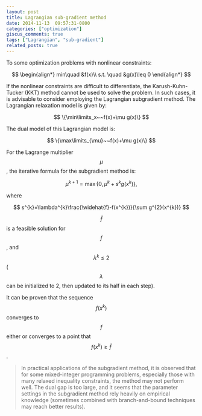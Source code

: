 ```yaml
---
layout: post
title: Lagrangian sub-gradient method
date: 2014-11-13  09:57:31-0800
categories: ["optimization"]
giscus_comments: true
tags: ["Lagrangian", "sub-gradient"]
related_posts: true
---
```


To some optimization problems with nonlinear constraints:

$$
\begin{align*}
min\quad &f(x)\\
s.t. \quad &g(x)\leq 0
\end{align*}
$$

If the nonlinear constraints are difficult to differentiate, the Karush-Kuhn-Tucker (KKT) method cannot be used to solve the problem. In such cases, it is advisable to consider employing the Lagrangian subgradient method. The Lagrangian relaxation model is given by:

$$
\{\min\limits_x~~f(x)+\mu g(x)\}
$$

The dual model of this Lagrangian model is:

$$
\{\max\limits_{\mu}~~f(x)+\mu g(x)\}
$$

For the Lagrange multiplier $$\mu$$, the iterative formula for the subgradient method is:

$$
\mu ^{k+1}=\max\{0,\mu^{k}+s^{k}g(x^{k})\},
$$

where

$$
s^{k}=\lambda^{k}\frac{\widehat{f}-f(x^{k})}{\sum g^{2}(x^{k})}
$$

$$\hat{f}$$ is a feasible solution for $$f$$, and $$\lambda^k\leq 2$$ ($$\lambda$$can be initialized to 2, then updated to its half in each step).

It can be proven that the sequence $$f(x^k)$$ converges to $$f$$ either or converges to a point that $$f(x^k)\geq \hat{f}$$ .

> In practical applications of the subgradient method, it is observed that for some mixed-integer programming problems, especially those with many relaxed inequality constraints, the method may not perform well. The dual gap is too large, and it seems that the parameter settings in the subgradient method rely heavily on empirical knowledge (sometimes combined with branch-and-bound techniques may reach better results).
